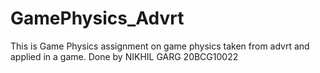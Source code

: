 # GamePhysics_Advrt
This is Game Physics assignment on game physics taken from advrt and applied in a game. Done by NIKHIL GARG 20BCG10022
